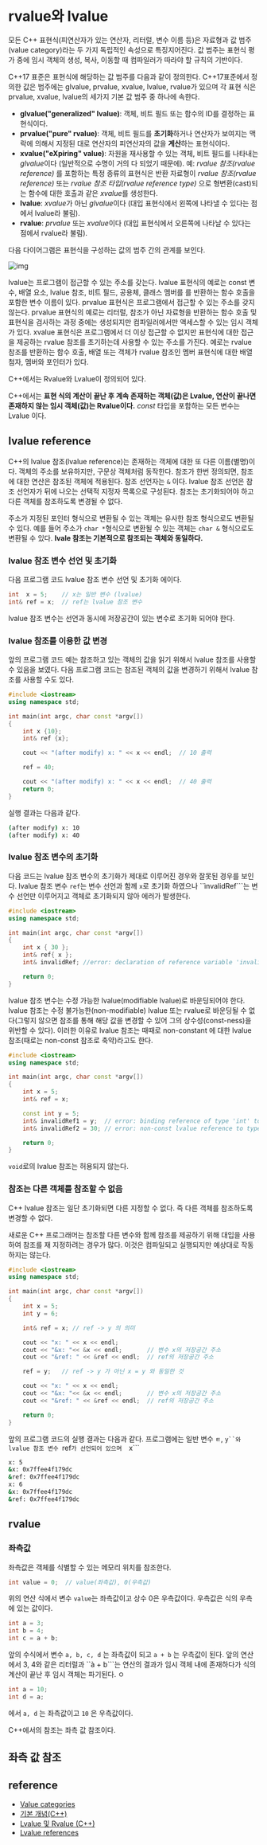 # rvalue와 lvalue

모든 C++ 표현식(피연산자가 있는 연산자, 리터럴, 변수 이름 등)은 자료형과 값 범주(value category)라는 두 가지 독립적인 속성으로 특징지어진다. 
값 범주는 표현식 평가 중에 임시 객체의 생성, 복사, 이동할 때 컴파일러가 따라야 할 규칙의 기반이다.   

C++17 표준은 표현식에 해당하는 값 범주를 다음과 같이 정의한다. C++17표준에서 정의한 값은 범주에는 glvalue, prvalue, xvalue, lvalue, rvalue가 있으며 
각 표현 식은 prvalue, xvalue, lvalue의 세가지 기본 값 범주 중 하나에 속한다.

* **glvalue("generalized" lvalue)**: 객체, 비트 필드 또는 함수의 ID를 결정하는 표현식이다.
* **prvalue("pure" rvalue)**: 객체, 비트 필드를 **초기화**하거나 연산자가 보여지는 맥락에 의해서 지정된 대로 연산자의 피연산자의 값을 **계산**하는 표현식이다.
* **xvalue("eXpiring" value)**: 자원을 재사용할 수 있는 객체, 비트 필드를 나타내는 *glvalue*이다 (일반적으로 수명이 거의 다 되었기 때문에). 
  예: *rvalue 참조(rvalue reference)* 를 포함하는 특정 종류의 표현식은 반환 자료형이 *rvalue 참조(rvalue reference)* 또는 *rvalue 참조 타입(rvalue reference type)* 으로 형변환(cast)되는 함수에 대한 호출과 같은 *xvalue*를 생성한다. 
* **lvalue**: *xvalue*가 아닌 *glvalue*이다 (대입 표현식에서 왼쪽에 나타낼 수 있다는 점에서 lvalue라 불림). 
* **rvalue**: *prvalue* 또는 *xvalue*이다 (대입 표현식에서 오른쪽에 나타날 수 있다는 점에서 rvalue라 불림). 

다음 다이어그램은 표현식을 구성하는 값의 범주 간의 관계를 보인다.

![img](./value_categories_new.png)

lvalue는 프로그램이 접근할 수 있는 주소를 갖는다. lvalue 표현식의 예로는 const 변수, 배열 요소, lvalue 참조, 비트 필드, 공용체, 클래스 멤버를 를 반환하는 함수 호출을 포함한 변수 이름이 있다. 
prvalue 표현식은 프로그램에서 접근할 수 있는 주소를 갖지 않는다. prvalue 표현식의 예로는 리터럴, 참조가 아닌 자료형을 반환하는 함수 호출 및 표현식을 검사하는 과정 중에는 생성되지만
컴파일러에서만 액세스할 수 있는 임시 객체가 있다. 
xvalue 표현식은 프로그램에서 더 이상 접근할 수 없지만 표현식에 대한 접근을 제공하는 rvalue 참조를 초기하는데 사용할 수 있는 주소를 가진다. 
예로는 rvalue 참조를 반환하는 함수 호출, 배열 또는 객체가 rvalue 참조인 멤버 표현식에 대한 배열 첨자, 멤버와 포인터가 있다. 

C++에서는 Rvalue와 Lvalue이 정의되어 있다.

C++에서는 **표현 식의 계산이 끝난 후 계속 존재하는 객체(값)은 Lvalue, 연산이 끝나면 존재하지 않는 임시 객체(값)는 Rvalue이다.**
*const* 타입을 포함하는 모든 변수는 Lvalue 이다.  


## lvalue reference

C++의 lvalue 참조(lvalue reference)는 존재하는 객체에 대한 또 다른 이름(별명)이다. 객체의 주소를 보유하지만, 구문상 객체처럼 동작한다. 
참조가 한번 정의되면, 참조에 대한 연산은 참조된 객체에 적용된다. 참조 선언자는 ```&``` 이다. 
lvalue 참조 선언은 참조 선언자가 뒤에 나오는 선택적 지정자 목록으로 구성된다. 참조는 초기화되어야 하고 다른 객체를 참조하도록 변경될 수 없다. 

주소가 지정된 포인터 형식으로 변환될 수 있는 객체는 유사한 참조 형식으로도 변환될 수 있다. 
예를 들어 주소가 ```char *```형식으로 변환될 수 있는 객체는 ```char &``` 형식으로도 변환될 수 있다.
**lvale 참조는 기본적으로 참조되는 객체와 동일하다.**

### lvalue 참조 변수 선언 및 초기화 

다음 프로그램 코드 lvalue 참조 변수 선언 및 초기화 에이다. 

```c++
int  x = 5;    // x는 일반 변수 (lvalue)
int& ref = x;  // ref는 lvalue 참조 변수       
```
lvalue 참조 변수는 선언과 동시에 저장공간이 있는 변수로 초기화 되어야 한다. 

### lvalue 참조를 이용한 값 변경 

앞의 프로그램 코드 예는 참조하고 있는 객체의 값을 읽기 위해서 lvalue 참조를 사용할 수 있음을 보였다.
다음 프로그램 코드는 참조된 객체의 값을 변경하기 위해서 lvalue 참조를 사용할 수도 있다. 

```c++
#include <iostream>
using namespace std;

int main(int argc, char const *argv[])
{
	int x {10};
	int& ref {x};

	cout << "(after modify) x: " << x << endl;  // 10 출력

	ref = 40;

	cout << "(after modify) x: " << x << endl;  // 40 출력
	return 0;
}
```
실행 결과는 다음과 같다.
```bash
(after modify) x: 10
(after modify) x: 40
```
### lvalue 참조 변수의 초기화 

다음 코드는 lvalue 참조 변수의 초기화가 제대로 이루어진 경우와 잘못된 경우를 보인다. 
lvalue 참조 변수 ```ref```는 변수 선언과 함께 ```x```로 초기화 하였으나 ``ìnvalidRef```는 변수 선언만 이루어지고 객체로 초기화되지 않아 
에러가 발생한다. 

```c++
#include <iostream>
using namespace std;

int main(int argc, char const *argv[])
{
	int x { 30 };
	int& ref{ x };
	int& invalidRef; //error: declaration of reference variable 'invalidRef' requires an initializer

	return 0;
}
```

lvalue 참조 변수는 수정 가능한 lvalue(modifiable lvalue)로 바운딩되어야 한다. lvalue 참조는 수정 불가능한(non-modifiable) lvalue 또는 rvalue로 바운딩될 수 없다(그렇지 않으면 참조를 통해 해당 값을 변경할 수 있어 그의 상수성(const-ness)을 위반할 수 있다). 이러한 이유로 lvalue 참조는 때때로 non-constant 에 대한 lvalue 참조(때로는 non-const 참조로 축약)라고도 한다. 

```c++
#include <iostream>
using namespace std;

int main(int argc, char const *argv[])
{
	int x = 5;
	int& ref = x;

	const int y = 5;
	int& invalidRef1 = y;  // error: binding reference of type 'int' to value of type 'const int' drops 'const' qualifier
	int& invalidRef2 = 30; // error: non-const lvalue reference to type 'int' cannot bind to a temporary of type 'int'

	return 0;
}
```

```void```로의 lvalue 참조는 허용되지 않는다.

### 참조는 다른 객체를 참조할 수 없음 

C++ lvalue 참조는 일단 초기화되면 다른 지정할 수 없다. 즉 다른 객체를 참조하도록 변경할 수 없다. 

새로운 C++ 프로그래머는 참조할 다른 변수와 함께 참조를 제공하기 위해 대입을 사용하여 참조를 재 지정하려는 경우가 많다. 
이것은 컴파일되고 실행되지만 예상대로 작동하지는 않는다. 

```c++
#include <iostream>
using namespace std;

int main(int argc, char const *argv[])
{
	int x = 5;
	int y = 6;

	int& ref = x; // ref -> y 의 의미 

	cout << "x: " << x << endl;
	cout << "&x: "<< &x << endl;       // 변수 x의 저장공간 주소 
	cout << "&ref: " << &ref << endl;  // ref의 저장공간 주소 

	ref = y;   // ref -> y 가 아닌 x = y 와 동일한 것 

	cout << "x: " << x << endl;
	cout << "&x: "<< &x << endl;       // 변수 x의 저장공간 주소 
	cout << "&ref: " << &ref << endl;  // ref의 저장공간 주소

	return 0;
}
```
앞의 프로그램 코드의 실행 결과는 다음과 같다. 프로그램에는 일반 변수 ```ㅌ```, ```y``와 lvalue 참조 변수 ```ref```가 선언되어 있으며 
```x```

```bash
x: 5
&x: 0x7ffee4f179dc
&ref: 0x7ffee4f179dc
x: 6
&x: 0x7ffee4f179dc
&ref: 0x7ffee4f179dc
````


## rvalue 


### 좌측값 

좌측값은 객체를 식별할 수 있는 메모리 위치를 참조한다. 


```c++
int value = 0;  // value(좌측값), 0(우측값)
```
위의 연산 식에서 변수 ```value```는 좌측값이고 상수 0은 우측값이다. 우측값은 식의 우측에 있는 값이다.

```c++
int a = 3;
int b = 4;
int c = a + b;
````
앞의 수식에서 변수 ```a, b, c, d``` 는 좌측값이 되고 ```a + b``` 는 우측값이 된다. 
앞의 연산에서 3, 4와 같은 리터럴과 ``à + b```는 연산의 결과가 임시 객체 내에 존재하다가 식의 계산이 끝난 후 임시 객체는 파기된다. ㅇ

```c++
int a = 10;
int d = a;
```
에서 ```a, d``` 는 좌측값이고 ```10``` 은 우측값이다.

C++에서의 참조는 좌측 값 참조이다. 

## 좌측 값 참조




## reference

* [Value categories](https://en.cppreference.com/w/cpp/language/value_category)
* [기본 개념(C++)](https://docs.microsoft.com/ko-kr/cpp/cpp/basic-concepts-cpp?view=msvc-170)
* [Lvalue 및 Rvalue (C++)](https://docs.microsoft.com/ko-kr/cpp/cpp/lvalues-and-rvalues-visual-cpp?view=msvc-170)
* [Lvalue references](https://www.learncpp.com/cpp-tutorial/lvalue-references/)
